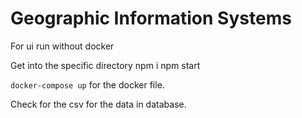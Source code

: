 ﻿# Geographic Information Systems
For ui run without docker

Get into the specific directory 
    npm i
    npm start

 ```docker-compose up``` for the docker file.

Check for the csv for the data in database.

 
